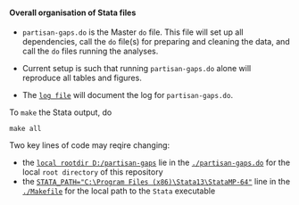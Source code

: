 #### Overall organisation of Stata files
* `partisan-gaps.do` is the Master `do` file. This file will set up all dependencies, call the `do` file(s) for preparing and cleaning the data, and call the `do` files running the analyses. 

* Current setup is such that running `partisan-gaps.do` alone will reproduce all tables and figures.

* The [`log file`](partisan-gaps-log.txt) will document the log for `partisan-gaps.do`.

To `make` the Stata output, do
```console
make all
```

Two key lines of code may reqire changing:

* the [`local rootdir D:/partisan-gaps`](https://github.com/soodoku/partisan-gaps/blob/6087c4bcb5feac94057bdbe6dd5f6fdffd0249f2/scripts/Stata/partisan-gaps.do#L11) lie in the [`./partisan-gaps.do`](./partisan-gaps.do) for the local `root directory` of this repository
* the [`STATA_PATH="C:\Program Files (x86)\Stata13\StataMP-64"`](https://github.com/soodoku/partisan-gaps/blob/6087c4bcb5feac94057bdbe6dd5f6fdffd0249f2/scripts/Stata/Makefile#L3) line in the [`./Makefile`](./Makefile) for the local path to the `Stata` executable
